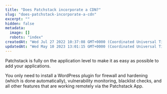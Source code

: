 ```yaml
---
title: "Does Patchstack incorporate a CDN?"
slug: "does-patchstack-incorporate-a-cdn"
excerpt: ""
hidden: false
metadata: 
  image: []
  robots: "index"
createdAt: "Wed Jul 27 2022 10:37:08 GMT+0000 (Coordinated Universal Time)"
updatedAt: "Wed May 10 2023 13:01:15 GMT+0000 (Coordinated Universal Time)"
---
```

Patchstack is fully on the application level to make it as easy as possible to add your applications.

You only need to install a WordPress plugin for firewall and hardening (which is done automatically), vulnerability monitoring, blacklist checks, and all other features that are working remotely via the Patchstack App.
